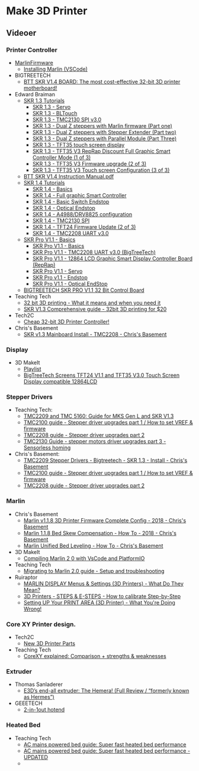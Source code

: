 # Make 3D Printer
## Videoer
### Printer Controller
* [MarlinFirmware](https://github.com/MarlinFirmware/Marlin)   
  * [Installing Marlin (VSCode)](http://marlinfw.org/docs/basics/install_platformio_vscode.html)  
* BIGTREETECH  
  * [BTT SKR V1.4 BOARD: The most cost-effective 32-bit 3D printer motherboard!](https://www.youtube.com/watch?v=OAk4hoybA-0)  
* Edward Braiman
  * [SKR 1.3 Tutorials](https://www.youtube.com/watch?v=ubneO0Wc55s&list=PLP-VDZmS6bFq1Rf8ZrxlWJZiC2pmPgykM)    
    * [SKR 1.3 - Servo](https://www.youtube.com/watch?v=kBs81TuX8jg&list=PLP-VDZmS6bFq1Rf8ZrxlWJZiC2pmPgykM&index=16)  
    * [SKR 1.3 - BLTouch](https://www.youtube.com/watch?v=5cSzFCv7K4Q&list=PLP-VDZmS6bFq1Rf8ZrxlWJZiC2pmPgykM&index=3)  
    * [SKR 1.3 - TMC2130 SPI v3.0](https://www.youtube.com/watch?v=jV9C2yomv0s&list=PLP-VDZmS6bFq1Rf8ZrxlWJZiC2pmPgykM&index=5)  
    * [SKR 1.3 - Dual Z steppers with Marlin firmware (Part one)](https://www.youtube.com/watch?v=pCQ4nQDBMGE&list=PLP-VDZmS6bFq1Rf8ZrxlWJZiC2pmPgykM&index=8)  
    * [SKR 1.3 - Dual Z steppers with Stepper Extender (Part two)](https://www.youtube.com/watch?v=p6bAMM-XQL0&list=PLP-VDZmS6bFq1Rf8ZrxlWJZiC2pmPgykM&index=13)  
    * [SKR 1.3 - Dual Z steppers with Parallel Module (Part Three)](https://www.youtube.com/watch?v=yrSSps4ZWQk&list=PLP-VDZmS6bFq1Rf8ZrxlWJZiC2pmPgykM&index=11)  
    * [SKR 1.3 - TFT35 touch screen display](https://www.youtube.com/watch?v=-_nmM-8dgMg&list=PLP-VDZmS6bFq1Rf8ZrxlWJZiC2pmPgykM&index=4)  
    * [SKR 1.3 - TFT35 V3 RepRap Discount Full Graphic Smart Controller Mode (1 of 3)](https://www.youtube.com/watch?v=45NMUl7GnDM&list=PLP-VDZmS6bFq1Rf8ZrxlWJZiC2pmPgykM&index=17)  
    * [SKR 1.3 - TFT35 V3 Firmware upgrade (2 of 3)](https://www.youtube.com/watch?v=_Gk1er1huds&list=PLP-VDZmS6bFq1Rf8ZrxlWJZiC2pmPgykM&index=20)  
    * [SKR 1.3 - TFT35 V3 Touch screen Configuration (3 of 3)](https://www.youtube.com/watch?v=Xwf0tQ3xj3s&list=PLP-VDZmS6bFq1Rf8ZrxlWJZiC2pmPgykM&index=19)  
  * [BTT SKR V1.4 Instruction Manual.pdf](https://github.com/bigtreetech/BIGTREETECH-SKR-V1.3/blob/master/BTT%20SKR%20V1.4/BTT%20SKR%20V1.4%20Instruction%20Manual.pdf)
  * [SKR 1.4 Tutorials](https://www.youtube.com/watch?v=3km65eFssSs&list=PLP-VDZmS6bFo6qyPS8MyBFKqepQHpjCEB)  
    * [SKR 1.4 - Basics](https://www.youtube.com/watch?v=3km65eFssSs&list=PLP-VDZmS6bFo6qyPS8MyBFKqepQHpjCEB&index=2&t=0s)  
    * [SKR 1.4 - Full graphic Smart Controller](https://www.youtube.com/watch?v=gT8VUFAHxdg&list=PLP-VDZmS6bFo6qyPS8MyBFKqepQHpjCEB&index=3&t=0s)  
    * [SKR 1.4 - Basic Switch Endstop](https://www.youtube.com/watch?v=LF0g6UnOp0Q&list=PLP-VDZmS6bFo6qyPS8MyBFKqepQHpjCEB&index=4&t=0s)  
    * [SKR 1.4 - Optical Endstop](https://www.youtube.com/watch?v=__HuHR7Gzos&list=PLP-VDZmS6bFo6qyPS8MyBFKqepQHpjCEB&index=5&t=0s)  
    * [SKR 1.4 - A4988/DRV8825 configuration](https://www.youtube.com/watch?v=u6pGsE7BZgg&list=PLP-VDZmS6bFo6qyPS8MyBFKqepQHpjCEB&index=6&t=0s)  
    * [SKR 1.4 - TMC2130 SPI](https://www.youtube.com/watch?v=C19krXiVINQ&list=PLP-VDZmS6bFo6qyPS8MyBFKqepQHpjCEB&index=7&t=0s)  
    * [SKR 1.4 - TFT24 Firmware Update (2 of 3)](https://www.youtube.com/watch?v=op16XbvuYWk&list=PLP-VDZmS6bFo6qyPS8MyBFKqepQHpjCEB&index=9&t=0s)
    * [SKR 1.4 - TMC2208 UART v3.0](https://www.youtube.com/watch?v=hRpWtx3HCGM&list=PLP-VDZmS6bFo6qyPS8MyBFKqepQHpjCEB&index=11&t=0s)  
  * [SKR Pro V1.1 - Basics](https://www.youtube.com/watch?v=VsKHwYtqLz0&list=PLP-VDZmS6bFraOp-kfLgmLx4HyBsTfXJd)
    * [SKR Pro V1.1 - Basics](https://www.youtube.com/watch?v=VsKHwYtqLz0)  
    * [SKR Pro V1.1 - TMC2208 UART v3.0 (BigTreeTech)](https://www.youtube.com/watch?v=3Z4aAzuzu44)
    * [SKR Pro V1.1 - 12864 LCD Graphic Smart Display Controller Board (RepRap)](https://www.youtube.com/watch?v=J4T0ex4Vmro&list=PLP-VDZmS6bFraOp-kfLgmLx4HyBsTfXJd&index=3)  
    * [SKR Pro V1.1 - Servo](https://www.youtube.com/watch?v=2CivrRC7rPg&list=PLP-VDZmS6bFraOp-kfLgmLx4HyBsTfXJd&index=4)  
    * [SKR Pro v1.1 - Endstop](https://www.youtube.com/watch?v=UaObNRggSjY&list=PLP-VDZmS6bFraOp-kfLgmLx4HyBsTfXJd&index=5)  
    * [SKR Pro V1.1 - Optical EndStop](https://www.youtube.com/watch?v=OkHLhfpjwLs&list=PLP-VDZmS6bFraOp-kfLgmLx4HyBsTfXJd&index=6)  
  * [BIGTREETECH SKR PRO V1.1 32 Bit Control Board](https://www.biqu.equipment/collections/skr-series/products/bigtreetech-skr-pro-v1-1-32-bit-control-board)
*  Teaching Tech  
   * [32 bit 3D printing - What it means and when you need it](https://www.youtube.com/watch?v=729Xglg6hec&list=PLGqRUdq5ULsO1KoE7KAj1ehEhBZoyxdPO&index=134)  
   * [SKR V1.3 Comprehensive guide - 32bit 3D printing for $20](https://www.youtube.com/watch?v=GNGN2iSQ5j4&list=PLGqRUdq5ULsO1KoE7KAj1ehEhBZoyxdPO&index=135)  
*  Tech2C  
   * [Cheap 32-bit 3D Printer Controller!](https://www.youtube.com/watch?v=HOryknQnOd4&t=638s)  
* Chris's Basement
  * [SKR v1.3 Mainboard Install - TMC2208 - Chris's Basement](https://www.youtube.com/watch?v=duNHOPlh2Pg)  
### Display
* 3D MakeIt
  * [Playlist](https://www.youtube.com/channel/UCwS32BE4fJhfXudnksiIQgg/playlists)  
  * [BigTreeTech Screens TFT24 V1.1 and TFT35 V3.0 Touch Screen Display compatible 12864LCD](https://www.youtube.com/watch?v=rexqrW6PbnQ)
### Stepper Drivers
* Teaching Tech:
  * [TMC2209 and TMC 5160: Guide for MKS Gen L and SKR V1.3](https://www.youtube.com/watch?v=dOJbSrWVu_Q&list=PLGqRUdq5ULsO1KoE7KAj1ehEhBZoyxdPO&index=139)  
  * [TMC2100 guide - Stepper driver upgrades part 1 / How to set VREF & firmware](https://www.youtube.com/watch?v=H41hIXdB6js&list=PLGqRUdq5ULsO1KoE7KAj1ehEhBZoyxdPO&index=103)  
  * [TMC2208 guide - Stepper driver upgrades part 2](https://www.youtube.com/watch?v=7VHwcEroHPk&list=PLGqRUdq5ULsO1KoE7KAj1ehEhBZoyxdPO&index=104)  
  * [TMC2130 Guide - stepper motors driver upgrades part 3 - Sensorless homing](https://www.youtube.com/watch?v=OUadiW5QLBE&list=PLGqRUdq5ULsO1KoE7KAj1ehEhBZoyxdPO&index=105)
* Chris's Basement:
  * [TMC2209 Stepper Drivers - Bigtreetech - SKR 1.3 - Install - Chris's Basement](https://www.youtube.com/watch?v=H5ea2iyOscg)  
  * [TMC2100 guide - Stepper driver upgrades part 1 / How to set VREF & firmware](https://www.youtube.com/watch?v=H41hIXdB6js)  
  * [TMC2208 guide - Stepper driver upgrades part 2](https://www.youtube.com/watch?v=7VHwcEroHPk&t=994s)  

### Marlin  
* Chris's Basement  
  * [Marlin v1.1.8 3D Printer Firmware Complete Config - 2018 - Chris's Basement](https://www.youtube.com/watch?v=0pt_b2ZizQM&list=PLB_0YGFjbOnYdZx8Xq4hQvem0xydOaaKv&index=4)  
  * [Marlin 1.1.8 Bed Skew Compensation - How To - 2018 - Chris's Basement](https://www.youtube.com/watch?v=YfAb5IaHDSo&list=PLB_0YGFjbOnYdZx8Xq4hQvem0xydOaaKv&index=1)  
  * [Marlin Unified Bed Leveling - How To - Chris's Basement](https://www.youtube.com/watch?v=ONpKxkil16Q&list=PLB_0YGFjbOnYdZx8Xq4hQvem0xydOaaKv&index=7)  
*  3D MakeIt
   * [Compiling Marlin 2 0 with VsCode and PlatformIO](https://www.youtube.com/watch?v=KZZXaDGCWpo)  
*  Teaching Tech
   * [Migrating to Marlin 2.0 guide - Setup and troubleshooting
](https://www.youtube.com/watch?v=_IafavTl1fA)
  * Ruiraptor  
    * [MARLIN DISPLAY Menus & Settings (3D Printers) - What Do They Mean?](https://www.youtube.com/watch?v=8mdIYlbM6CM)  
    * [3D Printers - STEPS & E-STEPS - How to calibrate Step-by-Step](https://www.youtube.com/watch?v=ZfqeTzc3NpM)  
    * [Setting UP Your PRINT AREA (3D Printer) - What You're Doing Wrong!](https://www.youtube.com/watch?v=NiyU1cTTYlM)  

### Core XY Printer design.
*  Tech2C  
   * [New 3D Printer Parts](https://www.youtube.com/watch?v=n2jM6v3E7sU&list=PLIaArjwViQRVAERWRrYfe9rtiwvvRGCzw)  
*  Teaching Tech  
   * [CoreXY explained: Comparison + strengths & weaknesses](https://www.youtube.com/watch?v=_ramiM3KHYE&t=68s)  

### Extruder
*  Thomas Sanladerer  
   * [E3D’s end-all extruder: The Hemera! (Full Review / “formerly known as Hermes”)](https://www.youtube.com/watch?v=XOqOd10e7RE)  
* GEEETECH  
  * [2-in-1out hotend](https://www.geeetech.com/2in1out-hotend-p-934.html)  
### Heated Bed
  * Teaching Tech  
    * [AC mains powered bed guide: Super fast heated bed performance](https://www.youtube.com/watch?v=ACvhenZFMIc&list=PLGqRUdq5ULsO1KoE7KAj1ehEhBZoyxdPO&index=155)  
    * [AC mains powered bed guide: Super fast heated bed performance - UPDATED](https://www.youtube.com/watch?v=1VyFejiKkSQ)  
    * 